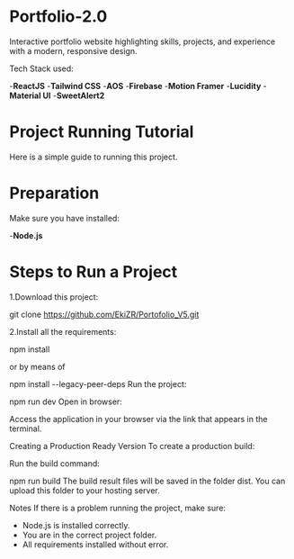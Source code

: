 # Portfolio-2.0
Interactive portfolio website highlighting skills, projects, and experience with a modern, responsive design.

Tech Stack used:

  -**ReactJS**
  -**Tailwind CSS**
  -**AOS**
  -**Firebase**
  -**Motion Framer**
  -**Lucidity**
  -**Material UI**
  -**SweetAlert2**

# Project Running Tutorial
Here is a simple guide to running this project.

# Preparation
Make sure you have installed:

-**Node.js**

# Steps to Run a Project
1.Download this project:

git clone https://github.com/EkiZR/Portofolio_V5.git

2.Install all the requirements:

npm install

or by means of

npm install --legacy-peer-deps
Run the project:

npm run dev
Open in browser:

Access the application in your browser via the link that appears in the terminal.

Creating a Production Ready Version
To create a production build:

Run the build command:

npm run build
The build result files will be saved in the folder dist. You can upload this folder to your hosting server.

Notes
If there is a problem running the project, make sure:

- Node.js is installed correctly.
- You are in the correct project folder.
- All requirements installed without error.
